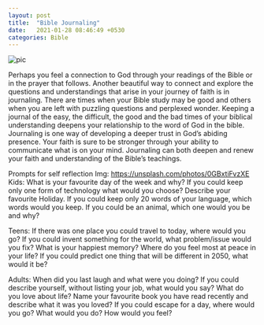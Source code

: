 ```yaml
---
layout: post
title:  "Bible Journaling"
date:   2021-01-28 08:46:49 +0530
categories: Bible
---
```


<img src="{{site.baseurl}}/Image.JPG" alt="pic">

Perhaps you feel a connection to God through your readings of the Bible or in the prayer that follows. Another beautiful way to connect and explore the questions and understandings that arise in your journey of faith is in journaling. There are times when your Bible study may be good and others when you are left with puzzling questions and perplexed wonder. Keeping a journal of the easy, the difficult, the good and the bad times of your biblical understanding deepens your relationship to the word of God in the bible. Journaling is one way of developing a deeper trust in God’s abiding presence. Your faith is sure to be stronger through your ability to communicate what is on your mind. Journaling can both deepen and renew your faith and understanding of the Bible’s teachings.

 Prompts for self reflection
 Img: https://unsplash.com/photos/0GBxtiFvzXE
Kids:
What is your favourite day of the week and why?
If you could keep only one form of technology what would you choose?
Describe your favourite Holiday.
If you could keep only 20 words of your language, which words would you keep.
If you could be an animal, which one would you be and why?
 
Teens:
If there was one place you could travel to today, where would you go?
If you could invent something for the world, what problem/issue would you fix?
What is your happiest memory?
Where do you feel most at peace in your life?
If you could predict one thing that will be different in 2050, what would it be?
 
Adults:
When did you last laugh and what were you doing?
If you could describe yourself, without listing your job, what would you say?
What do you love about life?
Name your favourite book you have read recently and describe what it was you loved?
If you could escape for a day, where would you go? What would you do? How would you feel?
